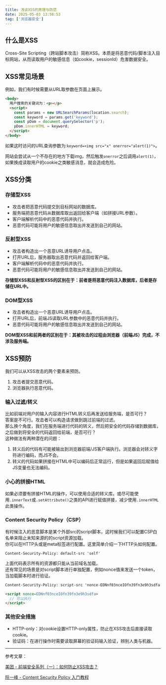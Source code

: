 ```yaml
---
title: 浅谈XSS的原理与防范
date: 2025-05-03 13:58:53
tag: ['浏览器安全']
---
```

## 什么是XSS
Cross-Site Scripting（跨站脚本攻击）简称XSS。本质是将恶意代码/脚本注入目标网站，从而读取用户的敏感信息（如cookie，sessionId）危害数据安全。
## XSS常见场景
例如，我们有时候需要从URL取参数在页面上展示。
```html
<body>
  用户搜索的关键词为：<p></p>
  <script>
    const params = new URLSearchParams(location.search);
    const keyword = params.get('keyword');
    const pDom = document.querySelector('p');
    pDom.innerHTML = keyword; 
  </script>
</body>
```
如果这时访问的URL查询参数为:`keyword=<img src="x" onerror="alert(1)">`。 

网站会尝试从一个不存在的地方下载img，然后触发`onerror`之后调用`alert(1)`，如果换成读取用户的cookie之类敏感消息，就会造成危险。

## XSS分类
### 存储型XSS
- 攻击者把恶意代码提交到目标网站的数据库。
- 服务端把恶意代码从数据库取出返回给客户端（如拼接URL参数）。
- 客户端解析代码中的恶意代码并执行。
- 恶意代码可能将用户的敏感信息取出并发送到自己的网站。
### 反射型XSS
- 攻击者构造出一个恶意URL诱导用户点击。
- 打开URL后，服务器取出恶意代码并返回给客户端。
- 客户端解析代码中的恶意代码并执行。
- 恶意代码可能将用户的敏感信息取出并发送到自己的网站。

**存储型XSS和反射型XSS的区别在于：前者是将恶意代码注入数据库，后者是存储在URL中。**
### DOM型XSS
- 攻击者构造出一个恶意URL诱导用户点击。
- 打开URL后，前端JS读取URL参数中的恶意代码并执行。
- 恶意代码可能将用户的敏感信息取出并发送到自己的网站。

**DOM型XSS和前两者的区别在于：其被攻击的过程由浏览器（前端JS）完成，不涉及服务端。**
## XSS预防
我们可以从XSS攻击的两个要素来预防。

1. 攻击者提交恶意代码。
2. 浏览器执行恶意代码。

### 输入过滤/转义
比如前端对用户的输入内容进行HTML转义后再发送给服务端，是否可行？\
答案是不可行。攻击者可以构造请求做到跳过前端的过滤。\
那么换个角度，我们在服务端进行代码的转义，然后把安全的代码存储到数据库，之后做到将安全的代码返回给前端，是否可行？\
这种做法有两种潜在的问题：
1. 转义后的代码有可能被输出到浏览器前端/JS客户端执行。浏览器会对转义字符进行编码，而JS不会。
2. 转义的代码如果拼接在HTML中可以编码后正常运行，但是如果返回后赋值给JS变量也无法编码。

### 小心的拼接HTML
如果必须要有拼接HTML的操作，可以使用合适的转义库。或尽可能使用`.innerText`或`.setAttribute()`之类的API进行赋值拼接，减少使用`.innerHTML`此类操作。

### Content Security Policy（CSP）
有时候注入的恶意脚本是某个外部src的script脚本，这时候我们可以配置CSP白名单来阻止未知来源的的script资源加载。\
你可以在HTTP头或是meta标签进行配置。这里简单介绍一下HTTP头如何配置。
```
Content-Security-Policy: default-src 'self'
```
上面代码表示所有的资源都只能从当前域名加载。\
还有常见的场景是对script脚本进行单独配置，例如nonce值来发送一个token，当加载脚本时进行验证。
```html
Content-Security-Policy: script-src 'nonce-EDNnf03nceIOfn39fn3e9h3sdfa'

<script nonce=EDNnf03nceIOfn39fn3e9h3sdfa>
  // 可以执行
</script>
```

### 其他安全措施
- HTTP-only：对cookie设置HTTP-only属性，防止在XSS攻击后直接读取cookie。
- 验证码：在进行操作时需要读取屏幕的验证码输入验证，辨别人类与机器。

---
参考文章：

[美团 - 前端安全系列（一）：如何防止XSS攻击？](https://tech.meituan.com/2018/09/27/fe-security.html)

[阮一峰 - Content Security Policy 入门教程](https://www.ruanyifeng.com/blog/2016/09/csp.html)